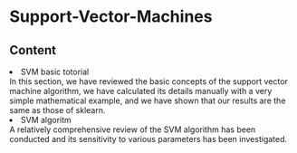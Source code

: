 # Support-Vector-Machines
<h2>Content</h2>
<ls>
  <li>SVM basic totorial</li>
        In this section, we have reviewed the basic concepts of the support vector machine algorithm, we have calculated its details manually with a very simple 
        mathematical example, and we have shown that our results are the same as those of sklearn.
  <li>SVM algoritm</li>
  A relatively comprehensive review of the SVM algorithm has been conducted and its sensitivity to various parameters has been investigated.
</ls>
